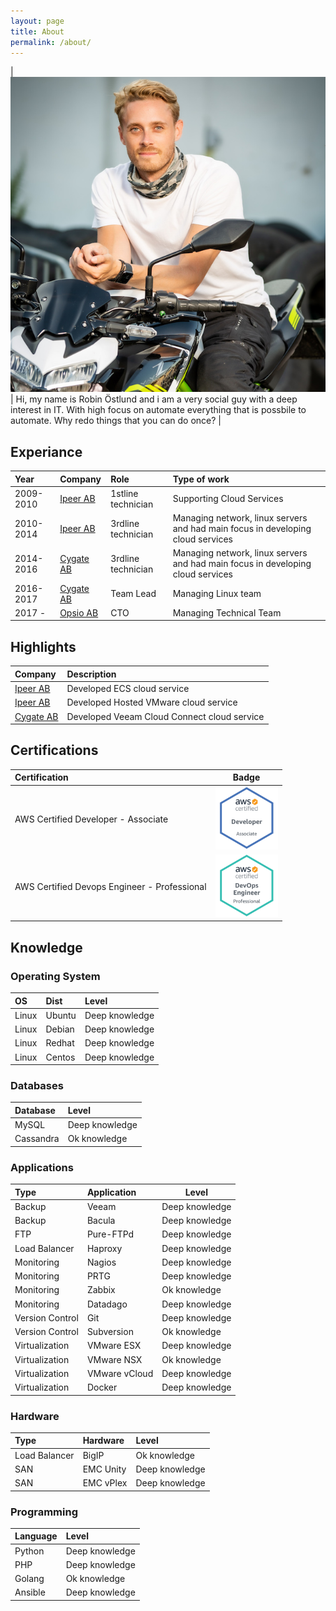 ```yaml
---
layout: page
title: About
permalink: /about/
---
```


| <img src="/assets/img/me.jpg"> | Hi, my name is Robin Östlund and i am a very social guy with a deep interest in IT. With high focus on automate everything that is possbile to automate. Why redo things that you can do once? |

## Experiance

| Year | Company | Role | Type of work |
| :------------- | :-------------- | :-------------- | :-------------- |
| 2009-2010 | [Ipeer AB](https://www.ipeer.se)| 1stline technician | Supporting Cloud Services |
| 2010-2014 | [Ipeer AB](https://www.ipeer.se) | 3rdline technician | Managing network, linux servers and had main focus in developing cloud services |
| 2014-2016 | [Cygate AB](https://www.cygate.se) | 3rdline technician | Managing network, linux servers and had main focus in developing cloud services |
| 2016-2017 | [Cygate AB](https://www.cygate.se)| Team Lead | Managing Linux team |
| 2017 - | [Opsio AB](https://www.opsio.se) | CTO | Managing Technical Team |


## Highlights

| Company | Description |
| :------------- | :-------------- |
| [Ipeer AB](https://www.ipeer.se)| Developed ECS cloud service |
| [Ipeer AB](https://www.ipeer.se) | Developed Hosted VMware cloud service |
| [Cygate AB](https://www.cygate.se) | Developed Veeam Cloud Connect cloud service |

## Certifications

| Certification | Badge |
| :------------- | :--------------: |
| AWS Certified Developer - Associate | <img src="/assets/img/badge-aws-developer-associate.png" width="100px"> |
| AWS Certified Devops Engineer - Professional | <img src="/assets/img/badge-aws-devops-engineer-professional.png" width="100px"> |

## Knowledge

### Operating System

| OS | Dist | Level |
| :------------- | :---------- | :-------------- |
| Linux | Ubuntu | Deep knowledge |
| Linux | Debian | Deep knowledge |
| Linux | Redhat | Deep knowledge |
| Linux | Centos | Deep knowledge |

### Databases

| Database | Level |
| :------------- | :-------------- |
| MySQL | Deep knowledge |
| Cassandra | Ok knowledge |

### Applications

| Type | Application | Level |
| :------------- | :---------- | -------------- |
| Backup | Veeam | Deep knowledge |
| Backup | Bacula | Deep knowledge |
| FTP | Pure-FTPd | Deep knowledge |
| Load Balancer | Haproxy | Deep knowledge |
| Monitoring | Nagios | Deep knowledge |
| Monitoring | PRTG | Deep knowledge |
| Monitoring | Zabbix | Ok knowledge |
| Monitoring | Datadago | Deep knowledge |
| Version Control | Git | Deep knowledge |
| Version Control | Subversion | Ok knowledge |
| Virtualization | VMware ESX | Deep knowledge |
| Virtualization | VMware NSX | Ok knowledge |
| Virtualization | VMware vCloud | Deep knowledge |
| Virtualization | Docker | Deep knowledge |


### Hardware

| Type | Hardware | Level |
| :------------- | :---------- | :-------------- |
| Load Balancer | BigIP | Ok knowledge |
| SAN | EMC Unity | Deep knowledge |
| SAN | EMC vPlex | Deep knowledge |

### Programming

| Language | Level |
| :------------- | :-------------- |
| Python | Deep knowledge |
| PHP | Deep knowledge |
| Golang | Ok knowledge |
| Ansible | Deep knowledge |